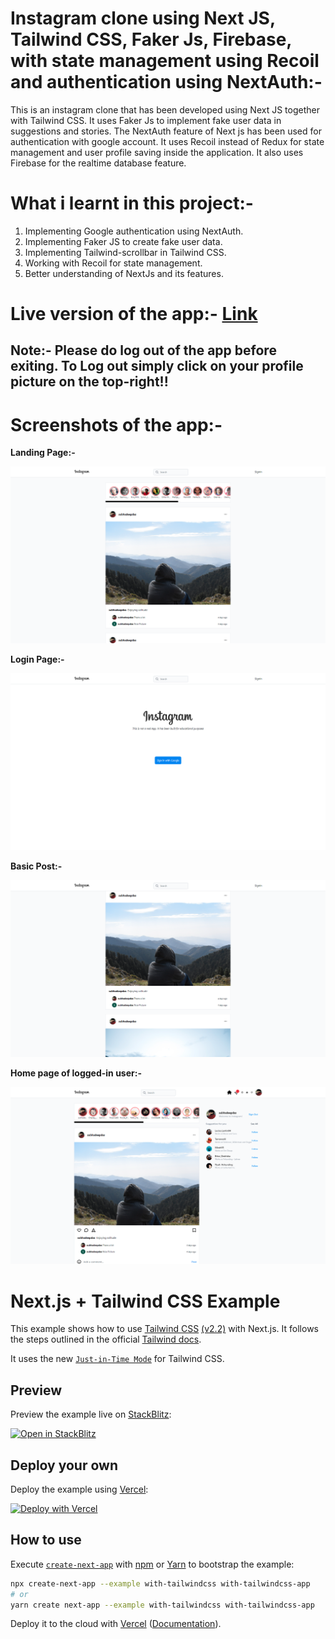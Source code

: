 # Instagram clone using Next JS, Tailwind CSS, Faker Js, Firebase, with state management using Recoil and authentication using NextAuth:-
This is an instagram clone that has been developed using Next JS together with Tailwind CSS. It uses Faker Js to implement fake user data in suggestions and stories. The NextAuth feature of Next js has been used for authentication with google account. It uses Recoil instead of Redux for state management and user profile saving inside the application. It also uses Firebase for the realtime database feature.

# What i learnt in this project:-
1) Implementing Google authentication using NextAuth.
2) Implementing Faker JS to create fake user data.
3) Implementing Tailwind-scrollbar in Tailwind CSS.
4) Working with Recoil for state management.
5) Better understanding of NextJs and its features.  


# Live version of the app:- [Link](https://instagram-clone-subhadeep-das.vercel.app/)

## Note:- Please do log out of the app before exiting. To Log out simply click on your profile picture on the top-right!!

# Screenshots of the app:-
<p><b>Landing Page:-</b></p>
<img src="./ss/s1.png" alt="pic1" />
<p><b>Login Page:-</b></p>
<img src="./ss/s3.png" alt="pic2" />
<p><b>Basic Post:-</b></p>
<img src="./ss/s2.png" alt="pic3" />
<p><b>Home page of logged-in user:-</b></p>
<img src="./ss/s4.png" alt="pic4" />



# Next.js + Tailwind CSS Example

This example shows how to use [Tailwind CSS](https://tailwindcss.com/) [(v2.2)](https://blog.tailwindcss.com/tailwindcss-2-2) with Next.js. It follows the steps outlined in the official [Tailwind docs](https://tailwindcss.com/docs/guides/nextjs).

It uses the new [`Just-in-Time Mode`](https://tailwindcss.com/docs/just-in-time-mode) for Tailwind CSS.

## Preview

Preview the example live on [StackBlitz](http://stackblitz.com/):

[![Open in StackBlitz](https://developer.stackblitz.com/img/open_in_stackblitz.svg)](https://stackblitz.com/github/vercel/next.js/tree/canary/examples/with-tailwindcss)

## Deploy your own

Deploy the example using [Vercel](https://vercel.com?utm_source=github&utm_medium=readme&utm_campaign=next-example):

[![Deploy with Vercel](https://vercel.com/button)](https://vercel.com/new/git/external?repository-url=https://github.com/vercel/next.js/tree/canary/examples/with-tailwindcss&project-name=with-tailwindcss&repository-name=with-tailwindcss)

## How to use

Execute [`create-next-app`](https://github.com/vercel/next.js/tree/canary/packages/create-next-app) with [npm](https://docs.npmjs.com/cli/init) or [Yarn](https://yarnpkg.com/lang/en/docs/cli/create/) to bootstrap the example:

```bash
npx create-next-app --example with-tailwindcss with-tailwindcss-app
# or
yarn create next-app --example with-tailwindcss with-tailwindcss-app
```

Deploy it to the cloud with [Vercel](https://vercel.com/new?utm_source=github&utm_medium=readme&utm_campaign=next-example) ([Documentation](https://nextjs.org/docs/deployment)).

